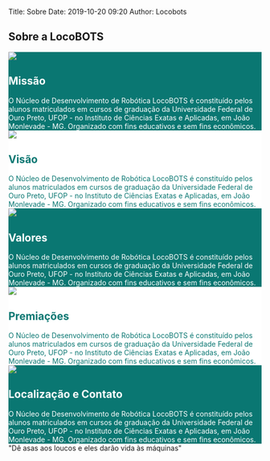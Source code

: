 Title: Sobre
Date: 2019-10-20 09:20
Author: Locobots

## Sobre a LocoBOTS

<div class="sobre">
<div class="coluna_direita" style="background-color: #0a7772ff">
<img class="imagem" src = 'https://raw.githubusercontent.com/Locobots/locobots.github.io/master/images/forma.png'>
<div class="texto" style="color: #fff">
<h2>Missão</h2>
O Núcleo de Desenvolvimento de Robótica LocoBOTS é constituído pelos alunos matriculados em cursos de graduação da Universidade Federal de Ouro Preto, UFOP  -  no Instituto de Ciências Exatas e Aplicadas, em João Monlevade - MG. Organizado com fins educativos e  sem fins econômicos.
</div>
</div>
<div class="coluna_direita" style="background-color: #fff">
<img class="imagem" src = 'https://raw.githubusercontent.com/Locobots/locobots.github.io/master/images/alvo.png'>
<div class="texto" style="color: #0a7772;">
<h2>Visão</h2>
O Núcleo de Desenvolvimento de Robótica LocoBOTS é constituído pelos alunos matriculados em cursos de graduação da Universidade Federal de Ouro Preto, UFOP  -  no Instituto de Ciências Exatas e Aplicadas, em João Monlevade - MG. Organizado com fins educativos e  sem fins econômicos.
</div>
</div>
<div class="coluna_direita" style="background-color: #0a7772ff">
<img class="imagem" src = 'https://raw.githubusercontent.com/Locobots/locobots.github.io/master/images/alvo.png'>
<div class="texto" style="color: #fff">
<h2>Valores</h2>
O Núcleo de Desenvolvimento de Robótica LocoBOTS é constituído pelos alunos matriculados em cursos de graduação da Universidade Federal de Ouro Preto, UFOP  -  no Instituto de Ciências Exatas e Aplicadas, em João Monlevade - MG. Organizado com fins educativos e  sem fins econômicos.
</div>
</div>
<div class="coluna_direita" style="background-color: #fff">
<img class="imagem" src = 'https://raw.githubusercontent.com/Locobots/locobots.github.io/master/images/forma.png'>
<div class="texto" style="color: #0a7772">
<h2>Premiações</h2>
O Núcleo de Desenvolvimento de Robótica LocoBOTS é constituído pelos alunos matriculados em cursos de graduação da Universidade Federal de Ouro Preto, UFOP  -  no Instituto de Ciências Exatas e Aplicadas, em João Monlevade - MG. Organizado com fins educativos e  sem fins econômicos.
</div>
</div>
<div class="coluna_direita" style="background-color: #0a7772ff">
<img class="imagem" src = 'https://raw.githubusercontent.com/Locobots/locobots.github.io/master/images/forma.png'>
<div class="texto" style="color: #fff">
<h2>Localização e Contato</h2>
O Núcleo de Desenvolvimento de Robótica LocoBOTS é constituído pelos alunos matriculados em cursos de graduação da Universidade Federal de Ouro Preto, UFOP  -  no Instituto de Ciências Exatas e Aplicadas, em João Monlevade - MG. Organizado com fins educativos e  sem fins econômicos.
</div>
</div>
</div>

<div style="position:relative;">
<section class="bg-paralax">
</section>
<div class="lema">"Dê asas aos loucos e eles darão vida às máquinas"</div>
</div>
